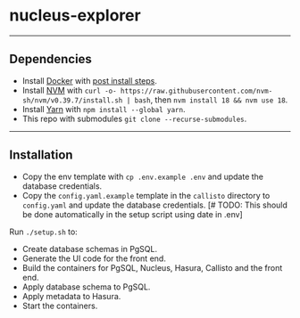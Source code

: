 # nucleus-explorer

---
## Dependencies
 
 - Install [Docker](https://docs.docker.com/engine/install/ubuntu/#install-using-the-convenience-script) with [post install steps](https://docs.docker.com/engine/install/linux-postinstall/).
 - Install [NVM](https://github.com/nvm-sh/nvm?tab=readme-ov-file#installing-and-updating) with `curl -o- https://raw.githubusercontent.com/nvm-sh/nvm/v0.39.7/install.sh | bash`, then `nvm install 18 && nvm use 18`.
 - Install [Yarn](https://classic.yarnpkg.com/en/docs/install/#debian-stable) with `npm install --global yarn`.
 - This repo with submodules `git clone --recurse-submodules`.
 

---
## Installation

- Copy the env template with `cp .env.example .env` and update the database credentials.
- Copy the `config.yaml.example` template in the `callisto` directory to `config.yaml` and update the database credentials.  [# TODO: This should be done automatically in the setup script using date in .env]

Run `./setup.sh` to:
- Create database schemas in PgSQL.
- Generate the UI code for the front end.
- Build the containers for PgSQL, Nucleus, Hasura, Callisto and the front end.
- Apply database schema to PgSQL.
- Apply metadata to Hasura.
- Start the containers.
